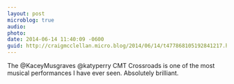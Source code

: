 ```yaml
---
layout: post
microblog: true
audio: 
photo: 
date: 2014-06-14 11:40:09 -0600
guid: http://craigmcclellan.micro.blog/2014/06/14/t477868105192841217.html
---
```

The @KaceyMusgraves @katyperry CMT Crossroads is one of the most musical performances I have ever seen. Absolutely brilliant.
